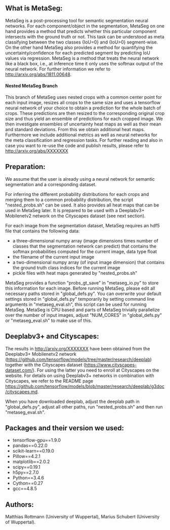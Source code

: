 
## What is MetaSeg:

MetaSeg is a post-processing tool for semantic segmentation neural networks. For each component/object in the segmentation, MetaSeg on one hand provides a method that predicts whether this particular component intersects with the ground truth or not. This task can be understood as meta classifying between the two classes {IoU=0} and {IoU>0} segment-wise. On the other hand MetaSeg also provides a method for quantifying the uncertainty/confidence for each predicted segment by predicting IoU values via regression. MetaSeg is a method that treats the neural network like a black box, i.e., at inference time it only uses the softmax output of the neural network. For further information we refer to http://arxiv.org/abs/1811.00648.

#### Nested MetaSeg Branch

This branch of MetaSeg uses nested crops with a common center point for each input image, resizes all crops to the same size and uses a tensorflow neural network of your choice to obtain a prediction for the whole batch of crops. These predictions are then resized to the corresponding original crop size and thus yield an ensemble of predictions for each cropped image. We then investigate ensembles of uncertainty heat maps as well as their mean and standard deviations. From this we obtain additional heat maps. Furthermore we include additional metrics as well as neural networks for the meta classification and regression tasks. For further reading and also in case you want to re-use the code and publish results, please refer to http://arxiv.org/abs/XXXXXXX


## Preparation:

We assume that the user is already using a neural network for semantic segmentation and a corresponding dataset. 

For inferring the different probability distributions for each crops and merging them to a common probability distribution, the script "nested_probs.sh" can be used. It also provides all heat maps that can be used in MetaSeg later. It is prepared to be used with a Deeplabv3+ Mobilenetv2 network on the Cityscapes dataset (see next section).

For each image from the segmentation dataset, MetaSeg requires an hdf5 file that contains the following data:

* a three-dimensional numpy array (image dimensions times number of classes that the segmentation network can predict) that contains the softmax probabilities computed for the current image, data type float
* the filename of the current input image
* a two-dimensional numpy array (of input image dimension) that contains the ground truth class indices for the current image
* pickle files with heat maps generated by "nested_probs.sh"

MetaSeg provides a function "probs_gt_save" in "metaseg_io.py" to store this information for each image. Before running MetaSeg, please edit all necessary paths stored in "global_defs.py". You can overwrite your default settings stored in "global_defs.py" temporarily by setting command line arguments in "metaseg_eval.sh", this script can be used for running MetaSeg. MetaSeg is CPU based and parts of MetaSeg trivially parallelize over the number of input images, adjust "NUM_CORES" in "global_defs.py" or "metaseg_eval.sh" to make use of this.


## Deeplabv3+ and Cityscapes:

The results in http://arxiv.org/XXXXXXX have been obtained from the Deeplabv3+ Mobilenetv2 network (https://github.com/tensorflow/models/tree/master/research/deeplab) together with the Cityscapes dataset (https://www.cityscapes-dataset.com/). For using the latter you need to enroll at Cityscapes on the website. For details on using Deeplabv3+ networks in combination with Cityscapes, we refer to the README page https://github.com/tensorflow/models/blob/master/research/deeplab/g3doc/cityscapes.md.

When you have downloaded deeplab, adjust the deeplab path in "global_defs.py", adjust all other paths, run "nested_probs.sh" and then run "metaseg_eval.sh".

## Packages and their version we used:

* tensorflow-gpu==1.9.0
* pandas==0.22.0
* scikit-learn==0.19.0
* Pillow==4.2.1
* matplotlib==2.0.2
* scipy==0.19.1
* h5py==2.7.0
* Python==3.4.6
* Cython==0.27
* gcc==4.8.5

## Authors:

Matthias Rottmann (University of Wuppertal), Marius Schubert (University of Wuppertal).
